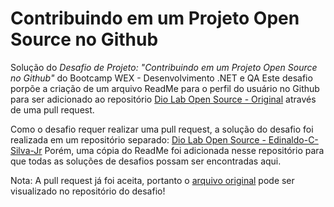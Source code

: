# Contribuindo em um Projeto Open Source no Github

Solução do *Desafio de Projeto: "Contribuindo em um Projeto Open Source no Github"* do Bootcamp WEX - Desenvolvimento .NET e QA
Este desafio porpõe a criação de um arquivo ReadMe para o perfil do usuário no Github para ser adicionado ao repositório [Dio Lab Open Source - Original](https://github.com/digitalinnovationone/dio-lab-open-source) através de uma pull request.

Como o desafio requer realizar uma pull request, a solução do desafio foi realizada em um repositório separado: [Dio Lab Open Source - Edinaldo-C-Silva-Jr](https://github.com/Edinaldo-C-Silva-Jr/dio-lab-open-source)
Porém, uma cópia do ReadMe foi adicionada nesse repositório para que todas as soluções de desafios possam ser encontradas aqui.

Nota: A pull request já foi aceita, portanto o [arquivo original](https://github.com/digitalinnovationone/dio-lab-open-source/blob/main/community/Edinaldo-C-Silva-Jr.md) pode ser visualizado no repositório do desafio!